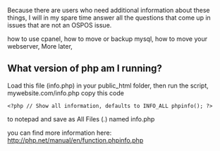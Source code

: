 Because there are users who need additional information about these things, I will in my spare time answer all the questions that come up in issues that are not an OSPOS issue.

how to use cpanel,
how to move or backup mysql,
how to move your webserver,
More later,

## What version of php am I running?
Load this file (info.php) in your public_html folder, then run the script, mywebsite.com/info.php
copy this code 

`<?php
// Show all information, defaults to INFO_ALL
phpinfo();
?>` 

to notepad and save as All Files (*.*) named info.php

you can find more information here: http://php.net/manual/en/function.phpinfo.php